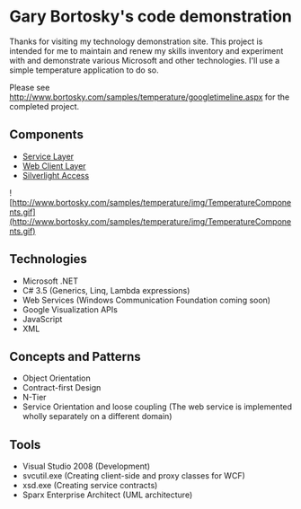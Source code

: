 # Gary Bortosky's code demonstration #

Thanks for visiting my technology demonstration site. This project is intended for me to maintain and renew my skills inventory and experiment with and demonstrate various Microsoft and other technologies.  I'll use a simple temperature application to do so.

Please see http://www.bortosky.com/samples/temperature/googletimeline.aspx for the completed project.

## Components ##
  * [Service Layer](ServiceLayer.md)
  * [Web Client Layer](WebClientLayer.md)
  * [Silverlight Access](SilverlightTemps.md)

![http://www.bortosky.com/samples/temperature/img/TemperatureComponents.gif](http://www.bortosky.com/samples/temperature/img/TemperatureComponents.gif)

## Technologies ##
  * Microsoft .NET
  * C# 3.5 (Generics, Linq, Lambda expressions)
  * Web Services (Windows Communication Foundation coming soon)
  * Google Visualization APIs
  * JavaScript
  * XML

## Concepts and Patterns ##
  * Object Orientation
  * Contract-first Design
  * N-Tier
  * Service Orientation and loose coupling (The web service is implemented wholly separately on a different domain)

## Tools ##
  * Visual Studio 2008 (Development)
  * svcutil.exe (Creating client-side and proxy classes for WCF)
  * xsd.exe (Creating service contracts)
  * Sparx Enterprise Architect (UML architecture)